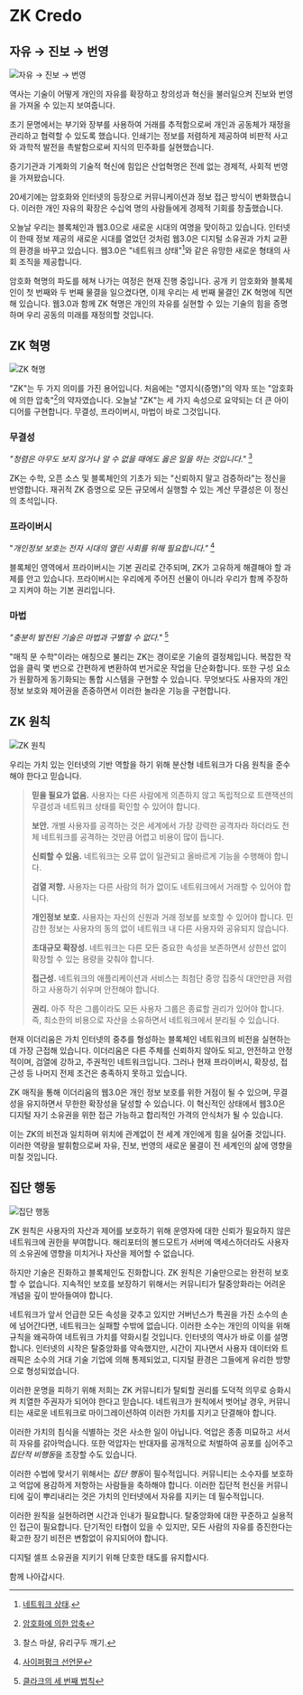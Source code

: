# ZK Credo

## 자유 → 진보 → 번영

![자유 → 진보 → 번영](freedom-progress-prosperity.jpeg)

역사는 기술이 어떻게 개인의 자유를 확장하고 창의성과 혁신을 불러일으켜 진보와 번영을 가져올 수 있는지 보여줍니다. 

초기 문명에서는 부기와 장부를 사용하여 거래를 추적함으로써 개인과 공동체가 재정을 관리하고 협력할 수 있도록 했습니다. 인쇄기는 정보를 저렴하게 제공하여 비판적 사고와 과학적 발전을 촉발함으로써 지식의 민주화를 실현했습니다.

증기기관과 기계화의 기술적 혁신에 힘입은 산업혁명은 전례 없는 경제적, 사회적 번영을 가져왔습니다.

20세기에는 암호화와 인터넷의 등장으로 커뮤니케이션과 정보 접근 방식이 변화했습니다. 이러한 개인 자유의 확장은 수십억 명의 사람들에게 경제적 기회를 창출했습니다.

오늘날 우리는 블록체인과 웹3.0으로 새로운 시대의 여명을 맞이하고 있습니다. 인터넷이 한때 정보 제공의 새로운 시대를 열었던 것처럼 웹3.0은 디지털 소유권과 가치 교환의 환경을 바꾸고 있습니다. 웹3.0은 "네트워크 상태"[^1]와 같은 유망한 새로운 형태의 사회 조직을 제공합니다.

암호화 혁명의 파도를 헤쳐 나가는 여정은 현재 진행 중입니다. 공개 키 암호화와 블록체인이 첫 번째와 두 번째 물결을 일으켰다면, 이제 우리는 세 번째 물결인 ZK 혁명에 직면해 있습니다. 웹3.0과 함께 ZK 혁명은 개인의 자유를 실현할 수 있는 기술의 힘을 증명하며 우리 공동의 미래를 재정의할 것입니다.

## ZK 혁명
![ZK 혁명](zk-revolution.jpeg)

"ZK"는 두 가지 의미를 가진 용어입니다. 처음에는 "영지식(증명)"의 약자 또는 "암호화에 의한 압축"[^2]의 약자였습니다. 오늘날 "ZK"는 세 가지 속성으로 요약되는 더 큰 아이디어를 구현합니다. 무결성, 프라이버시, 마법이 바로 그것입니다.

### 무결성

*"청렴은 아무도 보지 않거나 알 수 없을 때에도 옳은 일을 하는 것입니다."* [^3]

ZK는 수학, 오픈 소스 및 블록체인의 기초가 되는 "신뢰하지 말고 검증하라"는 정신을 반영합니다. 재귀적 ZK 증명으로 모든 규모에서 실행할 수 있는 계산 무결성은 이 정신의 초석입니다.

### 프라이버시

"*개인정보 보호는 전자 시대의 열린 사회를 위해 필요합니다."* [^4]

블록체인 영역에서 프라이버시는 기본 권리로 간주되며, ZK가 고유하게 해결해야 할 과제를 안고 있습니다. 프라이버시는 우리에게 주어진 선물이 아니라 우리가 함께 주장하고 지켜야 하는 기본 권리입니다.

### 마법

*"충분히 발전된 기술은 마법과 구별할 수 없다."* [^5]

"매직 문 수학"이라는 애칭으로 불리는 ZK는 경이로운 기술의 결정체입니다. 복잡한 작업을 클릭 몇 번으로 간편하게 변환하여 번거로운 작업을 단순화합니다. 또한 구성 요소가 원활하게 동기화되는 통합 시스템을 구현할 수 있습니다. 무엇보다도 사용자의 개인정보 보호와 제어권을 존중하면서 이러한 놀라운 기능을 구현합니다.

## ZK 원칙

![ZK 원칙](zk-principles.jpeg)

우리는 가치 있는 인터넷의 기반 역할을 하기 위해 분산형 네트워크가 다음 원칙을 준수해야 한다고 믿습니다.

> **믿을 필요가 없음.** 사용자는 다른 사람에게 의존하지 않고 독립적으로 트랜잭션의 무결성과 네트워크 상태를 확인할 수 있어야 합니다.
> 
> **보안.** 개별 사용자를 공격하는 것은 세계에서 가장 강력한 공격자라 하더라도 전체 네트워크를 공격하는 것만큼 어렵고 비용이 많이 듭니다.
> 
> **신뢰할 수 있음.** 네트워크는 오류 없이 일관되고 올바르게 기능을 수행해야 합니다.
> 
> **검열 저항.** 사용자는 다른 사람의 허가 없이도 네트워크에서 거래할 수 있어야 합니다.
> 
> **개인정보 보호.** 사용자는 자신의 신원과 거래 정보를 보호할 수 있어야 합니다. 민감한 정보는 사용자의 동의 없이 네트워크 내 다른 사용자와 공유되지 않습니다.
> 
> **초대규모 확장성.** 네트워크는 다른 모든 중요한 속성을 보존하면서 상한선 없이 확장할 수 있는 용량을 갖춰야 합니다.
> 
> **접근성.** 네트워크의 애플리케이션과 서비스는 최첨단 중앙 집중식 대안만큼 저렴하고 사용하기 쉬우며 안전해야 합니다.
> 
> **권리.** 아주 작은 그룹이라도 모든 사용자 그룹은 종료할 권리가 있어야 합니다. 즉, 최소한의 비용으로 자산을 소유하면서 네트워크에서 분리될 수 있습니다.

현재 이더리움은 가치 인터넷의 중추를 형성하는 블록체인 네트워크의 비전을 실현하는 데 가장 근접해 있습니다. 이더리움은 다른 주체를 신뢰하지 않아도 되고, 안전하고 안정적이며, 검열에 강하고, 주권적인 네트워크입니다. 그러나 현재 프라이버시, 확장성, 접근성 등 나머지 전제 조건은 충족하지 못하고 있습니다.

ZK 매직을 통해 이더리움의 웹3.0은 개인 정보 보호를 위한 거점이 될 수 있으며, 무결성을 유지하면서 무한한 확장성을 달성할 수 있습니다. 이 혁신적인 상태에서 웹3.0은 디지털 자기 소유권을 위한 접근 가능하고 합리적인 가격의 안식처가 될 수 있습니다.

이는 ZK의 비전과 일치하며 위치에 관계없이 전 세계 개인에게 힘을 실어줄 것입니다. 이러한 역량을 발휘함으로써 자유, 진보, 번영의 새로운 물결이 전 세계인의 삶에 영향을 미칠 것입니다.

## 집단 행동

![집단 행동](the-collective-action.jpeg)

ZK 원칙은 사용자의 자산과 제어를 보호하기 위해 운영자에 대한 신뢰가 필요하지 않은 네트워크에 권한을 부여합니다. 해리포터의 볼드모트가 서버에 액세스하더라도 사용자의 소유권에 영향을 미치거나 자산을 제어할 수 없습니다.

하지만 기술은 진화하고 블록체인도 진화합니다. ZK 원칙은 기술만으로는 완전히 보호할 수 없습니다. 지속적인 보호를 보장하기 위해서는 커뮤니티가 탈중앙화라는 어려운 개념을 깊이 받아들여야 합니다.

네트워크가 앞서 언급한 모든 속성을 갖추고 있지만 거버넌스가 특권을 가진 소수의 손에 넘어간다면, 네트워크는 실패할 수밖에 없습니다. 이러한 소수는 개인의 이익을 위해 규칙을 왜곡하여 네트워크 가치를 약화시킬 것입니다. 인터넷의 역사가 바로 이를 설명합니다. 인터넷의 시작은 탈중앙화를 약속했지만, 시간이 지나면서 사용자 데이터와 트래픽은 소수의 거대 기술 기업에 의해 통제되었고, 디지털 환경은 그들에게 유리한 방향으로 형성되었습니다.

이러한 운명을 피하기 위해 저희는 ZK 커뮤니티가 탈퇴할 권리를 도덕적 의무로 승화시켜 치열한 주권자가 되어야 한다고 믿습니다. 네트워크가 원칙에서 벗어날 경우, 커뮤니티는 새로운 네트워크로 마이그레이션하여 이러한 가치를 지키고 단결해야 합니다.

이러한 가치의 침식을 식별하는 것은 사소한 일이 아닙니다. 억압은 종종 미묘하고 서서히 자유를 갉아먹습니다. 또한 억압자는 반대자를 공개적으로 처벌하여 공포를 심어주고 *집단적 비행동*을 조장할 수도 있습니다.

이러한 수법에 맞서기 위해서는 *집단 행동*이 필수적입니다. 커뮤니티는 소수자를 보호하고 억압에 용감하게 저항하는 사람들을 축하해야 합니다. 이러한 집단적 헌신을 커뮤니티에 깊이 뿌리내리는 것은 가치의 인터넷에서 자유를 지키는 데 필수적입니다.

이러한 원칙을 실현하려면 시간과 인내가 필요합니다. 탈중앙화에 대한 꾸준하고 실용적인 접근이 필요합니다. 단기적인 타협이 있을 수 있지만, 모든 사람의 자유를 증진한다는 확고한 장기 비전은 변함없이 유지되어야 합니다.

디지털 셀프 소유권을 지키기 위해 단호한 태도를 유지합시다.

함께 나아갑시다.

[^1]: [네트워크 상태](https://thenetworkstate.com/the-network-state-in-one-sentence).
[^2]: [암호화에 의한 압축](https://twitter.com/vitalikbuterin/status/1309298689156866048)
[^3]: 찰스 마샬, 유리구두 깨기.
[^4]: [사이퍼펑크 선언문](https://nakamotoinstitute.org/static/docs/cypherpunk-manifesto.txt)
[^5]: [클라크의 세 번째 법칙](https://en.wikipedia.org/wiki/Clarke%27s_three_laws)
